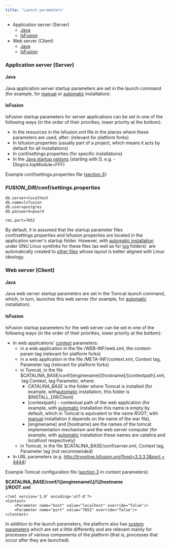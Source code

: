 ```yaml
---
title: 'Launch parameters'
---
```


-   Application server (Server)
    -   [Java](#Launchparameters-appjava)
    -   [lsFusion](#Launchparameters-applsfusion)
-   Web server (Client)
    -   [Java](#Launchparameters-webjava)
    -   [lsFusion](#Launchparameters-weblsfusion)

### Application server (Server)

#### Java

Java application server startup parameters are set in the launch command (for example, for [manual](Execution_manual.md#Execution(manual)-command) or [automatic](Execution_auto.md#Execution(auto)-settings) installation):


#### lsFusion

lsFusion startup parameters for server applications can be set in one of the following ways (in the order of their priorities, lower priority at the bottom):

-   In the resources in the lsfusion.xml file in the places where these parameters are used, after: (relevant for platform forks)
-   In lsfusion.properties (usually part of a project, which means it acts by default for all installations)
-   In conf/settings.properties (for specific installations)
-   In the [Java startup options](#Launchparameters-appjava) (starting with D, e.g. -Dlogics.topModule=FFF)


Example conf/settings.properties file ([section 3](#Launchparameters-appp3)):

### $FUSION\_DIR$/conf/settings.properties

    db.server=localhost
    db.name=lsfusion
    db.user=postgres
    db.password=pswrd

    rmi.port=7652

By default, it is assumed that the startup parameter files conf/settings.properties and lsfusion.properties are located in the application server's startup folder. However, with [automatic installation](Execution_auto.md) under GNU Linux symlinks for these files (as well as for [log](Journals_and_logs.md#Journalsandlogs-logs) folders)  are automatically created to [other files](Execution_auto.md#Execution(auto)-settings) whose layout is better aligned with Linux ideology.

### Web server (Client)

#### Java

Java web server startup parameters are set in the Tomcat launch command, which, in turn, launches this web server (for example, for [automatic](Execution_auto.md#Execution(auto)-webapp) installation). 


#### lsFusion

lsFusion startup parameters for the web server can be set in one of the following ways (in the order of their priorities, lower priority at the bottom):

-   In web applications' [context](http://tomcat.apache.org/tomcat-7.0-doc/config/context.html#Defining_a_context) parameters:
    -   in a web application in the file /WEB-INF/web.xml, the context-param tag (relevant for platform forks)
    -   in a web application in the file /META-INF/context.xml, Context tag, Parameter tag (relevant for platform forks)
    -   in Tomcat, in the file $CATALINA\_BASE/conf/\[enginename\]/\[hostname\]/\[contextpath\].xml, tag Context, tag Parameter, where:
        -   $CATALINA\_BASE$ is the folder where Tomcat is installed (for example, with[automatic](Execution_auto.md#Execution(auto)-settings) installation, this folder is $INSTALL\_DIR/Client)
        -   \[contextpath\] - contextual path of the web application (for example, with [automatic](Execution_auto.md#Execution(auto)-settings) installation this name is empty by default, which in Tomcat is equivalent to the name ROOT; with [manual](Execution_manual.md#Execution(manual)-tomcat) installation it depends on the name of the war file), 
        -   \[enginename\] and \[hostname\] are the names of the tomcat implementation mechanism and the web server computer (for example, with [automatic](Execution_auto.md#Execution(auto)-settings) installation these names are catalina and localhost respectively)
    -   in Tomcat, in the file $CATALINA\_BASE/conf/server.xml, Context tag, Parameter tag (not recommended)
-   In URL parameters (e.g. [http://tryonline.lsfusion.org?host=3.3.3.3&port = 4444](http://tryonline.lsfusion.org?host=3.3.3.3&port=4444))


Example Tomcat configuration file ([section 3](#Launchparameters-webp3) in context parameters):

**$CATALINA\_BASE/conf/\\\\\[enginename\\\\\]/\\\\\[hostname  
\]/ROOT.xml**

    <?xml version='1.0' encoding='utf-8'?>
    <Context>
        <Parameter name="host" value="localhost" override="false"/>
        <Parameter name="port" value="7652" override="false"/>
    </Context>

In addition to the launch parameters, the platform also has [system parameters](Working_parameters.md) which are set a little differently and are relevant mainly for processes of various components of the platform (that is, processes that occur after they are launched).
